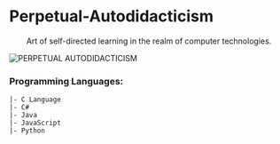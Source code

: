 # Perpetual-Autodidacticism
<p align="center">Art of self-directed learning in the realm of computer technologies.</p>

![PERPETUAL AUTODIDACTICISM](https://github.com/akarsh0913/Perpetual-Autodidacticism/assets/134067749/28854435-c69b-4b70-94e8-e75a7f11ad23)

### Programming Languages:
```
|- C Language
|- C#
|- Java
|- JavaScript
|- Python
```
